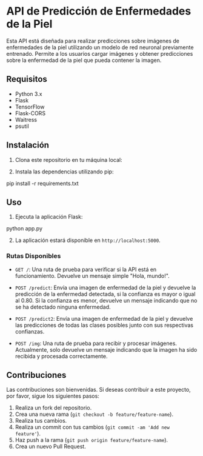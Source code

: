 # API de Predicción de Enfermedades de la Piel

Esta API está diseñada para realizar predicciones sobre imágenes de enfermedades de la piel utilizando un modelo de red neuronal previamente entrenado. Permite a los usuarios cargar imágenes y obtener predicciones sobre la enfermedad de la piel que pueda contener la imagen.

## Requisitos

- Python 3.x
- Flask
- TensorFlow
- Flask-CORS
- Waitress
- psutil

## Instalación

1. Clona este repositorio en tu máquina local:


2. Instala las dependencias utilizando pip:

pip install -r requirements.txt

## Uso

1. Ejecuta la aplicación Flask:

python app.py


2. La aplicación estará disponible en `http://localhost:5000`.

### Rutas Disponibles

- `GET /`: Una ruta de prueba para verificar si la API está en funcionamiento. Devuelve un mensaje simple "Hola, mundo!".

- `POST /predict`: Envía una imagen de enfermedad de la piel y devuelve la predicción de la enfermedad detectada, si la confianza es mayor o igual al 0.80. Si la confianza es menor, devuelve un mensaje indicando que no se ha detectado ninguna enfermedad.

- `POST /predict2`: Envía una imagen de enfermedad de la piel y devuelve las predicciones de todas las clases posibles junto con sus respectivas confianzas.

- `POST /img`: Una ruta de prueba para recibir y procesar imágenes. Actualmente, solo devuelve un mensaje indicando que la imagen ha sido recibida y procesada correctamente.

## Contribuciones

Las contribuciones son bienvenidas. Si deseas contribuir a este proyecto, por favor, sigue los siguientes pasos:

1. Realiza un fork del repositorio.
2. Crea una nueva rama (`git checkout -b feature/feature-name`).
3. Realiza tus cambios.
4. Realiza un commit con tus cambios (`git commit -am 'Add new feature'`).
5. Haz push a la rama (`git push origin feature/feature-name`).
6. Crea un nuevo Pull Request.

 
